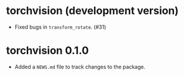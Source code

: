 # torchvision (development version)

* Fixed bugs in `transform_rotate`. (#31)

# torchvision 0.1.0

* Added a `NEWS.md` file to track changes to the package.
